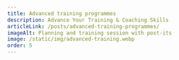 ```yaml
---
title: Advanced training programmes
description: Advance Your Training & Coaching Skills
articleLink: /posts/advanced-training-programmes/
imageAlt: Planning and training session with post-its
image: /static/img/advanced-training.webp
order: 5
---
```

